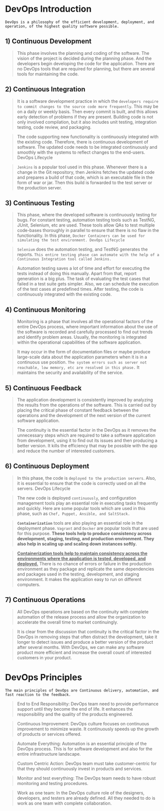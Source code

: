 # DevOps Introduction
    DevOps is a philosophy of the efficient development, deployment, and operation, of the highest quality software possible.

## 1) Continuous Development

> This phase involves the planning and coding of the software. The vision of the project is decided during the planning phase. And the developers begin developing the code for the application. There are no DevOps tools that are required for planning, but there are several tools for maintaining the code. 

## 2) Continuous Integration

>It is a software development practice in which the `developers require to commit changes to the source code more frequently`. This may be on a daily or weekly basis. Then every commit is built, and this allows early detection of problems if they are present. Building code is not only involved compilation, but it also includes unit testing, integration testing, code review, and packaging.

>The code supporting new functionality is continuously integrated with the existing code. Therefore, there is continuous development of software. The updated code needs to be integrated continuously and smoothly with the systems to reflect changes to the end-users.
DevOps Lifecycle

>`Jenkins` is a popular tool used in this phase. Whenever there is a change in the Git repository, then Jenkins fetches the updated code and prepares a build of that code, which is an executable file in the form of war or jar. Then this build is forwarded to the test server or the production server.

## 3) Continuous Testing

>This phase, where the developed software is continuously testing for bugs. For constant testing, automation testing tools such as TestNG, JUnit, Selenium, etc are used. These tools allow QAs to test multiple code-bases thoroughly in parallel to ensure that there is no flaw in the functionality. In this phase, `Docker Containers can be used for simulating the test environment.
DevOps Lifecycle`

>`Selenium` does the automation testing, and TestNG generates the reports. `This entire testing phase can automate with the help of a Continuous Integration tool called Jenkins.`

>Automation testing saves a lot of time and effort for executing the tests instead of doing this manually. Apart from that, report generation is a big plus. The task of evaluating the test cases that failed in a test suite gets simpler. Also, we can schedule the execution of the test cases at predefined times. After testing, the code is continuously integrated with the existing code.

## 4) Continuous Monitoring

>Monitoring is a phase that involves all the operational factors of the entire DevOps process, where important information about the use of the software is recorded and carefully processed to find out trends and identify problem areas. Usually, the monitoring is integrated within the operational capabilities of the software application.

>It may occur in the form of documentation files or maybe produce large-scale data about the application parameters when it is in a continuous use position. `The system errors such as server not reachable, low memory, etc are resolved in this phase.` It maintains the security and availability of the service. 

## 5) Continuous Feedback

>The application development is consistently improved by analyzing the results from the operations of the software. This is carried out by placing the critical phase of constant feedback between the operations and the development of the next version of the current software application.

>The continuity is the essential factor in the DevOps as it removes the unnecessary steps which are required to take a software application from development, using it to find out its issues and then producing a better version. It kills the efficiency that may be possible with the app and reduce the number of interested customers.

## 6) Continuous Deployment

>In this phase, the code is `deployed to the production servers`. Also, it is essential to ensure that the code is correctly used on all the servers. DevOps Lifecycle

>The new code is deployed `continuously`, and configuration management tools play an essential role in executing tasks frequently and quickly. Here are some popular tools which are used in this phase, such as `Chef, Puppet, Ansible, and SaltStack.`

>**`Containerization`** tools are also playing an essential role in the deployment phase. `Vagrant` and `Docker` are popular tools that are used for this purpose. **These tools help to produce consistency across development, staging, testing, and production environment. They also help in scaling up and scaling down instances softly.**

>**<u>Containerization tools help to maintain consistency across the environments where the application is tested, developed, and deployed.</u>** There is no chance of errors or failure in the production environment as they package and replicate the same dependencies and packages used in the testing, development, and staging environment. It makes the application easy to run on different computers. 

## 7) Continuous Operations

>All DevOps operations are based on the continuity with complete automation of the release process and allow the organization to accelerate the overall time to market continuingly.

>It is clear from the discussion that continuity is the critical factor in the DevOps in removing steps that often distract the development, take it longer to detect issues and produce a better version of the product after several months. With DevOps, we can make any software product more efficient and increase the overall count of interested customers in your product.

 # **DevOps Principles**

    The main principles of DevOps are Continuous delivery, automation, and fast reaction to the feedback.

>End to End Responsibility: DevOps team need to provide performance support until they become the end of life. It enhances the responsibility and the quality of the products engineered.

>Continuous Improvement: DevOps culture focuses on continuous improvement to minimize waste. It continuously speeds up the growth of products or services offered.

>Automate Everything: Automation is an essential principle of the DevOps process. This is for software development and also for the entire infrastructure landscape.
    
>Custom Centric Action: DevOps team must take customer-centric for that they should continuously invest in products and services.
    
>Monitor and test everything: The DevOps team needs to have robust monitoring and testing procedures.
    
>Work as one team: In the DevOps culture role of the designers, developers, and testers are already defined. All they needed to do is work as one team with complete collaboration.
